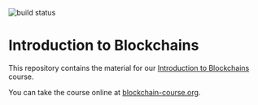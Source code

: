 ![build status](https://travis-ci.com/dionyziz/blockchain-course.svg?branch=master)

# Introduction to Blockchains

This repository contains the material for our [Introduction to
Blockchains](https://blockchain-course.org) course.

You can take the course online at
[blockchain-course.org](https://blockchain-course.org/).
